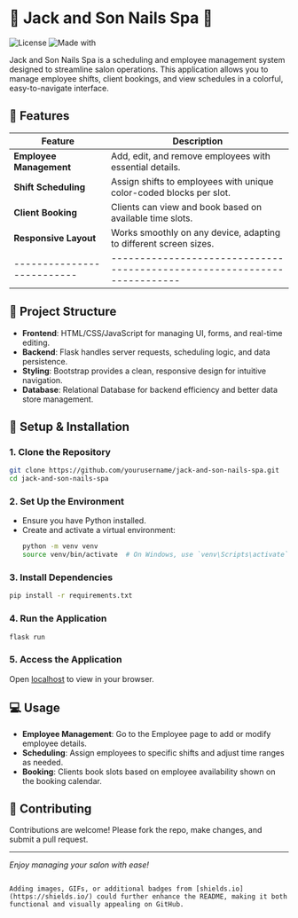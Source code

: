 
# 🌸 Jack and Son Nails Spa 🌸

![License](https://img.shields.io/badge/license-MIT-blue)
![Made with](https://img.shields.io/badge/Made%20with-Flask%20and%20Bootstrap-green)

Jack and Son Nails Spa is a scheduling and employee management system designed to streamline salon operations. This application allows you to manage employee shifts, client bookings, and view schedules in a colorful, easy-to-navigate interface.

## 🚀 Features

| Feature                 | Description                                                            |
|-------------------------|------------------------------------------------------------------------|
| **Employee Management** | Add, edit, and remove employees with essential details.                |
| **Shift Scheduling**    | Assign shifts to employees with unique color-coded blocks per slot.    |
| **Client Booking**      | Clients can view and book based on available time slots.               |
| **Responsive Layout**   | Works smoothly on any device, adapting to different screen sizes.      |
--------------------------|------------------------------------------------------------------------|

## 📂 Project Structure

- **Frontend**: HTML/CSS/JavaScript for managing UI, forms, and real-time editing.
- **Backend**: Flask handles server requests, scheduling logic, and data persistence.
- **Styling**: Bootstrap provides a clean, responsive design for intuitive navigation.
- **Database**: Relational Database for backend efficiency and better data store management.

## 🔧 Setup & Installation

### 1. Clone the Repository
```bash
git clone https://github.com/yourusername/jack-and-son-nails-spa.git
cd jack-and-son-nails-spa
```

### 2. Set Up the Environment
- Ensure you have Python installed.
- Create and activate a virtual environment:
  ```bash
  python -m venv venv
  source venv/bin/activate  # On Windows, use `venv\Scripts\activate`
  ```

### 3. Install Dependencies
```bash
pip install -r requirements.txt
```

### 4. Run the Application
```bash
flask run
```

### 5. Access the Application
Open [localhost](http://127.0.0.1:5000) to view in your browser.

## 💻 Usage

- **Employee Management**: Go to the Employee page to add or modify employee details.
- **Scheduling**: Assign employees to specific shifts and adjust time ranges as needed.
- **Booking**: Clients book slots based on employee availability shown on the booking calendar.

## 🤝 Contributing

Contributions are welcome! Please fork the repo, make changes, and submit a pull request.

---

*Enjoy managing your salon with ease!*
```

Adding images, GIFs, or additional badges from [shields.io](https://shields.io/) could further enhance the README, making it both functional and visually appealing on GitHub.